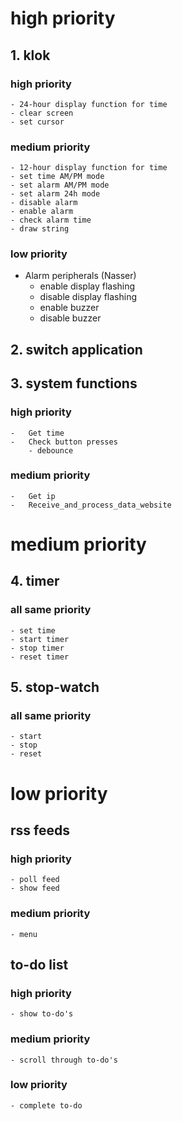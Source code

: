 # high priority
## 1. klok
### high priority
	- 24-hour display function for time
	- clear screen
	- set cursor

### medium priority
	- 12-hour display function for time
	- set time AM/PM mode
	- set alarm AM/PM mode
	- set alarm 24h mode
	- disable alarm
	- enable alarm
	- check alarm time
	- draw string

### low priority
- Alarm peripherals (Nasser)
	- enable display flashing
	- disable display flashing
	- enable buzzer
	- disable buzzer

## 2. switch application
## 3. system functions
### high priority
	-	Get time
	-	Check button presses
		- debounce
### medium priority
	-	Get ip
	-	Receive_and_process_data_website


# medium priority
## 4. timer
### all same priority
	- set time
	- start timer
	- stop timer
	- reset timer


## 5. stop-watch
### all same priority
	- start
	- stop
	- reset

# low priority
## rss feeds
### high priority
	- poll feed
	- show feed
### medium priority
	- menu

## to-do list
### high priority
	- show to-do's
### medium priority
	- scroll through to-do's
### low priority
	- complete to-do

